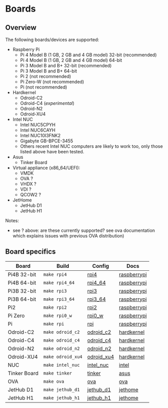 # Boards

## Overview

The following boards/devices are supported:

- Raspberry Pi
  - Pi 4 Model B (1 GB, 2 GB and 4 GB model) 32-bit (recommended)
  - Pi 4 Model B (1 GB, 2 GB and 4 GB model) 64-bit
  - Pi 3 Model B and B+ 32-bit (recommended)
  - Pi 3 Model B and B+ 64-bit
  - Pi 2 (not recommended)
  - Pi Zero-W (not recommended)
  - Pi (not recommended)
- Hardkernel
  - Odroid-C2
  - Odroid-C4 (_experimental_)
  - Odroid-N2
  - Odroid-XU4
- Intel NUC
  - Intel NUC5CPYH
  - Intel NUC6CAYH
  - Intel NUC10I3FNK2
  - Gigabyte GB-BPCE-3455
  - Others recent Intel NUC computers are likely to work too, only those listed above have been tested.
- Asus
  - Tinker Board
- Virtual appliance (x86_64/UEFI):
  - VMDK
  - OVA ?
  - VHDX ?
  - VDI ?
  - QCOW2 ?
- JetHome
  - JetHub D1
  - JetHub H1

Notes:
  - see ? above: are these currently supported? see ova documentation which explains issues with previous OVA distribution)

## Board specifics

|Board|Build|Config|Docs|
|-----|----|------|----|
|Pi4B 32-bit |`make rpi4`      |[rpi4](../../buildroot-external/configs/rpi4_defconfig)|[raspberrypi](./raspberrypi/)|
|Pi4B 64-bit |`make rpi4_64`   |[rpi4_64](../../buildroot-external/configs/rpi4_64_defconfig)|[raspberrypi](./raspberrypi/)|
|Pi3B 32-bit |`make rpi3`      |[rpi3](../../buildroot-external/configs/rpi3_defconfig)|[raspberrypi](./raspberrypi/)|
|Pi3B 64-bit |`make rpi3_64`   |[rpi3_64](../../buildroot-external/configs/rpi3_64_defconfig)|[raspberrypi](./raspberrypi/)|
|Pi2         |`make rpi2`      |[rpi2](../../buildroot-external/configs/rpi2_defconfig)|[raspberrypi](./raspberrypi/)|
|Pi Zero     |`make rpi0_w`    |[rpi0_w](../../buildroot-external/configs/rpi0_w_defconfig)|[raspberrypi](./raspberrypi/)|
|Pi          |`make rpi`       |[rpi](../../buildroot-external/configs/rpi_defconfig)|[raspberrypi](./raspberrypi/)|
|Odroid-C2   |`make odroid_c2` |[odroid_c2](../../buildroot-external/configs/odroid_c2_defconfig)|[hardkernel](./hardkernel/)|
|Odroid-C4   |`make odroid_c4` |[odroid_c4](../../buildroot-external/configs/odroid_c4_defconfig)|[hardkernel](./hardkernel/)|
|Odroid-N2   |`make odroid_n2` |[odroid_n2](../../buildroot-external/configs/odroid_n2_defconfig)|[hardkernel](./hardkernel/)|
|Odroid-XU4  |`make odroid_xu4`|[odroid_xu4](../../buildroot-external/configs/odroid_xu4_defconfig)|[hardkernel](./hardkernel/)|
|NUC         |`make intel_nuc` |[intel_nuc](../../buildroot-external/configs/intel_nuc_defconfig)|[intel](./intel/)|
|Tinker Board|`make tinker`    |[tinker](../../buildroot-external/configs/tinker_defconfig)|[asus](./asus/)|
|OVA         |`make ova`       |[ova](../../buildroot-external/configs/ova_defconfig)|[ova](./ova/)|
|JetHub D1   |`make jethub_d1` |[jethub_d1](../../buildroot-external/configs/jethub_d1_defconfig)|[jethome](./jethome/)|
|JetHub H1   |`make jethub_h1` |[jethub_h1](../../buildroot-external/configs/jethub_h1_defconfig)|[jethome](./jethome/)|
